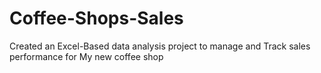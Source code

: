 # Coffee-Shops-Sales
Created an Excel-Based data analysis project to manage and Track sales performance for My new coffee shop
